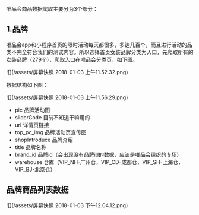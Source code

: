 唯品会商品数据爬取主要分为3个部分：

## 1.品牌

唯品会app和小程序首页的限时活动每天都很多，多达几百个，而且进行活动的品类不完全符合我们的测试内容。所以选择首页女装品牌分类为入口，先爬取所有的女装品牌（279个），爬取入口在唯品会分类页，如下图。

![](/assets/屏幕快照 2018-01-03 上午11.52.32.png)

数据结构如下图：

![](/assets/屏幕快照 2018-01-03 上午11.56.29.png)


* pic 品牌活动图
* sliderCode 目前不知道干嘛用的
* url 详情页链接
* top_pc_img 品牌活动页宣传图
* shopIntroduce 品牌介绍
* title 品牌名称
* brand_id 品牌id（会出现没有品牌id的数据，应该是唯品会组织的专场）
* warehouse 仓库（VIP_NH-广州仓，VIP_CD-成都仓，VIP_SH-上海仓，VIP_BJ-北京仓）


## 品牌商品列表数据

![](/assets/屏幕快照 2018-01-03 下午12.04.12.png)

